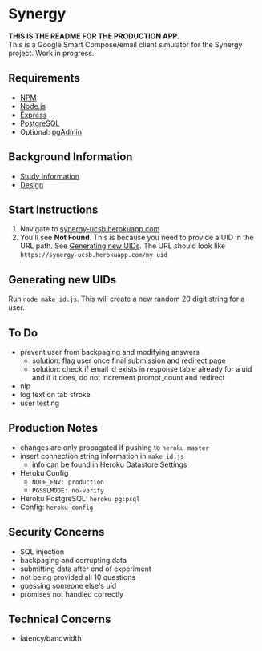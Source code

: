 # Synergy
**THIS IS THE README FOR THE PRODUCTION APP.** <br>
This is a Google Smart Compose/email client simulator for the Synergy project. Work in progress.

## Requirements
* [NPM](https://www.npmjs.com/)
* [Node.js](https://nodejs.org/en/)
* [Express](https://expressjs.com/)
* [PostgreSQL](https://www.postgresql.org/)
* Optional: [pgAdmin](https://www.pgadmin.org/)

## Background Information
* [Study Information](https://docs.google.com/document/d/1pITKxX8v58MLusvwPeIaSM7F8YYrLQISV1gCkjubNV0)
* [Design](https://docs.google.com/document/d/1poJQO2GKQ6j3X6-B_ka_6YI4fTV3rGEd9f98XrYKm0M)

## Start Instructions
1. Navigate to [synergy-ucsb.herokuapp.com](https://synergy-ucsb.herokuapp.com/)
2. You'll see **Not Found**. This is because you need to provide a UID in the URL path. See [Generating new UIDs](#Generating-new-UIDs). The URL should look like `https://synergy-ucsb.herokuapp.com/my-uid`

## Generating new UIDs
Run `node make_id.js`. This will create a new random 20 digit string for a user. 

## To Do
* prevent user from backpaging and modifying answers
    * solution: flag user once final submission and redirect page
    * solution: check if email id exists in response table already for a uid and if it does, do not increment prompt_count and redirect
* nlp
* log text on tab stroke
* user testing

## Production Notes
* changes are only propagated if pushing to `heroku master`
* insert connection string information in `make_id.js`
    * info can be found in Heroku Datastore Settings
* Heroku Config
    * `NODE_ENV: production`
    * `PGSSLMODE: no-verify`
* Heroku PostgreSQL: `heroku pg:psql`
* Config: `heroku config`

## Security Concerns
* SQL injection
* backpaging and corrupting data
* submitting data after end of experiment
* not being provided all 10 questions
* guessing someone else's uid
* promises not handled correctly

## Technical Concerns
* latency/bandwidth
